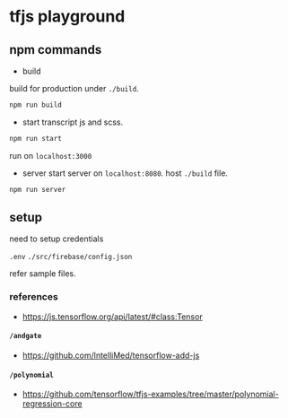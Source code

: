 # tfjs playground

## npm commands

- build

build for production under `./build`.

```bash
npm run build
```

- start
transcript js and scss.

```bash
npm run start
```

run on `localhost:3000`

- server
start server on `localhost:8080`.
host `./build` file.

```bash
npm run server
```

## setup

need to setup credentials

`.env`
`./src/firebase/config.json`

refer sample files.


### references
- https://js.tensorflow.org/api/latest/#class:Tensor

#### `/andgate`
- https://github.com/lntelliMed/tensorflow-add-js

#### `/polynomial`
- https://github.com/tensorflow/tfjs-examples/tree/master/polynomial-regression-core
